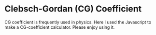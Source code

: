 # Clebsch-Gordan (CG) Coefficient
CG coefficient is frequently used in physics.
Here I used the Javascript to make a CG-coefficient calculator.
Please enjoy using it.
